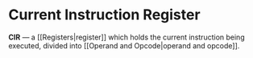# Current Instruction Register

**CIR** — a [[Registers|register]] which holds the current instruction being executed,
divided into [[Operand and Opcode|operand and opcode]].
